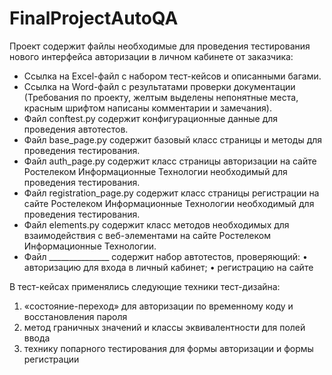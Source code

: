 # FinalProjectAutoQA
Проект содержит файлы необходимые для проведения тестирования нового интерфейса авторизации в личном кабинете от заказчика:
-	Ссылка на Excel-файл с набором тест-кейсов и описанными багами.
- Ссылка на Word-файл с результатами проверки документации (Требования по проекту, желтым выделены непонятные места, красным шрифтом написаны комментарии и замечания).
- Файл conftest.py содержит конфигурационные данные для проведения автотестов.
- Файл base_page.py содержит базовый класс страницы и методы для проведения тестирования.
- Файл auth_page.py содержит класс страницы авторизации на сайте Ростелеком Информационные Технологии необходимый для проведения тестирования.
- Файл registration_page.py содержит класс страницы регистрации на сайте Ростелеком Информационные Технологии необходимый для проведения тестирования.
- Файл elements.py содержит класс методов необходимых для взаимодействия с веб-элементами на сайте Ростелеком Информационные Технологии.
- Файл _______________ содержит набор автотестов, проверяющий:
  •	авторизацию для входа в личный кабинет;
  •	регистрацию на сайте
  
В тест-кейсах применялись следующие техники тест-дизайна:
1.	«состояние-переход» для авторизации по временному коду и восстановления пароля
2.	метод граничных значений и классы эквивалентности для полей ввода
3.	технику попарного тестирования для формы авторизации и формы регистрации
